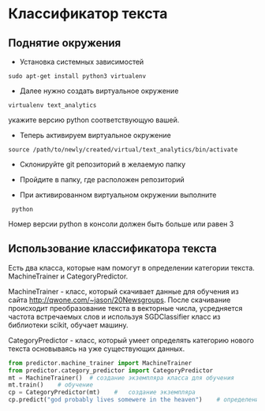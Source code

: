 # Классификатор текста
 
## Поднятие окружения
 * Установка системных зависимостей
 
 ```
 sudo apt-get install python3 virtualenv
 ```
 
 * Далее нужно создать виртуальное окружение
 ```
 virtualenv text_analytics
 ``` 
 укажите версию python соответствующую вашей.

 * Теперь активируем виртуальное окружение
 
 ```
 source /path/to/newly/created/virtual/text_analytics/bin/activate
 ```
 
 * Склонируйте git репозиторий в желаемую папку
 
 * Пройдите в папку, где расположен репозиторий
 
 * При активированном виртуальном окружении выполните

```
 python
```
 Номер версии python в консоли должен быть больше или равен 3
 
 
## Использование классификатора текста
Есть два класса, которые нам помогут в определении категории текста. 
MachineTrainer и CategoryPredictor.

MachineTrainer - класс, который скачивает данные для обучения из сайта http://qwone.com/~jason/20Newsgroups. 
После скачивание происходит преобразование текста в векторные числа, усредняется частота встречаемых слов и используя SGDClassifier класс из библиотеки scikit, обучает машину.

CategoryPredictor - класс, который умеет определять категорию нового текста основываясь на уже существующих данных.


```python
from predictor.machine_trainer import MachineTrainer
from predictor.category_predictor import CategoryPredictor
mt = MachineTrainer()  # создание экземпляра класса для обучения
mt.train()    # обучение
cp = CategoryPredictor(mt)    #   создание экземпляра
cp.predict("god probably lives somewere in the heaven")    # определение категории предложения
```


